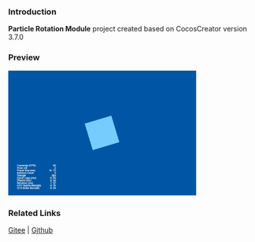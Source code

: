 ### Introduction
**Particle Rotation Module** project created based on CocosCreator version 3.7.0

### Preview
![image](../../../gif/202203/2022030541.gif)

### Related Links
[Gitee](https://gitee.com/mirrors_cocos-creator/test-cases-3d/blob/v3.0/assets/cases/particle) | [Github](https://github.com/cocos-creator/test-cases-3d/blob/v3.0/assets/cases/particle)